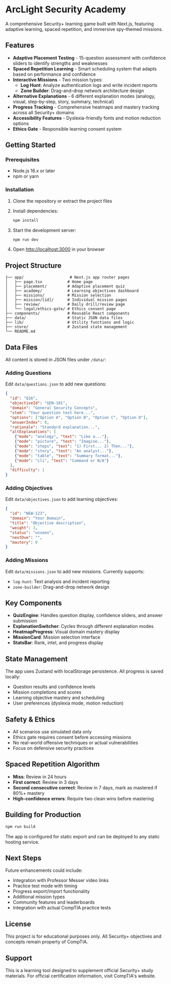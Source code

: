 # ArcLight Security Academy

A comprehensive Security+ learning game built with Next.js, featuring adaptive learning, spaced repetition, and immersive spy-themed missions.

## Features

- **Adaptive Placement Testing** - 15-question assessment with confidence sliders to identify strengths and weaknesses
- **Spaced Repetition Learning** - Smart scheduling system that adapts based on performance and confidence
- **Interactive Missions** - Two mission types:
  - **Log Hunt**: Analyze authentication logs and write incident reports
  - **Zone Builder**: Drag-and-drop network architecture design
- **Alternative Explanations** - 6 different explanation modes (analogy, visual, step-by-step, story, summary, technical)
- **Progress Tracking** - Comprehensive heatmaps and mastery tracking across all Security+ domains
- **Accessibility Features** - Dyslexia-friendly fonts and motion reduction options
- **Ethics Gate** - Responsible learning consent system

## Getting Started

### Prerequisites

- Node.js 16.x or later
- npm or yarn

### Installation

1. Clone the repository or extract the project files
2. Install dependencies:
   ```bash
   npm install
   ```

3. Start the development server:
   ```bash
   npm run dev
   ```

4. Open [http://localhost:3000](http://localhost:3000) in your browser

## Project Structure

```
├── app/                    # Next.js app router pages
│   ├── page.tsx           # Home page
│   ├── placement/         # Adaptive placement quiz
│   ├── academy/           # Learning objectives dashboard
│   ├── missions/          # Mission selection
│   ├── mission/[id]/      # Individual mission pages
│   ├── review/            # Daily drill/review page
│   └── legal/ethics-gate/ # Ethics consent page
├── components/            # Reusable React components
├── data/                  # Static JSON data files
├── lib/                   # Utility functions and logic
├── store/                 # Zustand state management
└── README.md
```

## Data Files

All content is stored in JSON files under `/data/`:

### Adding Questions

Edit `data/questions.json` to add new questions:

```json
{
  "id": "Q16",
  "objectiveId": "GEN-101",
  "domain": "General Security Concepts",
  "stem": "Your question text here...",
  "options": ["Option A", "Option B", "Option C", "Option D"],
  "answerIndex": 0,
  "rationale": "Standard explanation...",
  "altExplanations": [
    {"mode": "analogy", "text": "Like a..."},
    {"mode": "picture", "text": "Imagine..."},
    {"mode": "steps", "text": "1) First... 2) Then..."},
    {"mode": "story", "text": "An analyst..."},
    {"mode": "table", "text": "Summary format..."},
    {"mode": "cli", "text": "Command or N/A"}
  ],
  "difficulty": 1
}
```

### Adding Objectives

Edit `data/objectives.json` to add learning objectives:

```json
{
  "id": "NEW-123",
  "domain": "Your Domain",
  "title": "Objective description",
  "weight": 3,
  "status": "unseen",
  "nextDue": "",
  "mastery": 0
}
```

### Adding Missions

Edit `data/missions.json` to add new missions. Currently supports:
- `log-hunt`: Text analysis and incident reporting
- `zone-builder`: Drag-and-drop network design

## Key Components

- **QuizEngine**: Handles question display, confidence sliders, and answer submission
- **ExplanationSwitcher**: Cycles through different explanation modes
- **HeatmapProgress**: Visual domain mastery display
- **MissionCard**: Mission selection interface
- **StatsBar**: Rank, intel, and progress display

## State Management

The app uses Zustand with localStorage persistence. All progress is saved locally:

- Question results and confidence levels
- Mission completions and scores
- Learning objective mastery and scheduling
- User preferences (dyslexia mode, motion reduction)

## Safety & Ethics

- All scenarios use simulated data only
- Ethics gate requires consent before accessing missions
- No real-world offensive techniques or actual vulnerabilities
- Focus on defensive security practices

## Spaced Repetition Algorithm

- **Miss**: Review in 24 hours
- **First correct**: Review in 3 days
- **Second consecutive correct**: Review in 7 days, mark as mastered if 80%+ mastery
- **High-confidence errors**: Require two clean wins before mastering

## Building for Production

```bash
npm run build
```

The app is configured for static export and can be deployed to any static hosting service.

## Next Steps

Future enhancements could include:

- Integration with Professor Messer video links
- Practice test mode with timing
- Progress export/import functionality
- Additional mission types
- Community features and leaderboards
- Integration with actual CompTIA practice tests

## License

This project is for educational purposes only. All Security+ objectives and concepts remain property of CompTIA.

## Support

This is a learning tool designed to supplement official Security+ study materials. For official certification information, visit CompTIA's website.